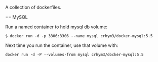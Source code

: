 A collection of dockerfiles.

== MySQL

Run a named container to hold mysql db volume:

  ```$ docker run -d -p 3306:3306 --name mysql crhym3/docker-mysql:5.5```

Next time you run the container, use that volume with:

  ```docker run -d -P --volumes-from mysql crhym3/docker-mysql:5.5```

